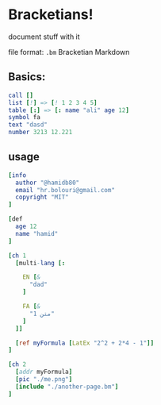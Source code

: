 # Bracketians!
document stuff with it

file format: `.bm` Bracketian Markdown

## Basics:
```nim
call []
list [!] => [! 1 2 3 4 5]
table [:] => [: name "ali" age 12]
symbol fa
text "dasd"
number 3213 12.221
```

## usage

```nim
[info 
  author "@hamidb80"
  email "hr.bolouri@gmail.com"
  copyright "MIT"
]

[def
  age 12
  name "hamid"
]

[ch 1 
  [multi-lang [:

    EN [&
      "dad"
    ]

    FA [&
      "متن 1"
    ]
  ]]

  [ref myFormula [LatEx "2^2 + 2*4 - 1"]]
]

[ch 2
  [addr myFormula]
  [pic "./me.png"]
  [include "./another-page.bm"]
]
```
